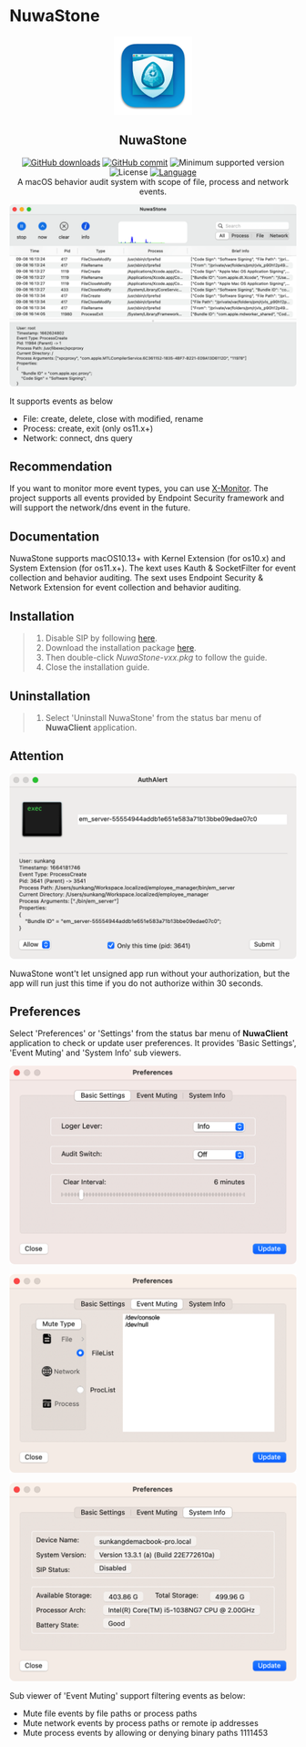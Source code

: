 # NuwaStone

<p align="center">
    <div align="center"><img src=https://raw.githubusercontent.com/ConradSun/NuwaStone/main/Docs/nuwa.png width=138  /></div>
    <h2 align="center">NuwaStone</h2>
    <div align="center">
      <a href="https://github.com/ConradSun/Nuwastone/releases" target="_blank">
        <img alt="GitHub downloads" src="https://img.shields.io/github/downloads/ConradSun/NuwaStone/total.svg?style=flat-square"></a>
      <a href="https://github.com/ConradSun/NuwaStone/commits" target="_blank">
        <img alt="GitHub commit" src="https://img.shields.io/github/commit-activity/m/ConradSun/NuwaStone?style=flat-square"></a>
      <img alt="Minimum supported version" src="https://img.shields.io/badge/macOS-10.13%2B-orange?style=flat-square">
      <img alt="License" src="https://img.shields.io/badge/license-GPL--3.0-green">
      <a href="https://www.swift.org" target="_blank">
        <img alt="Language" src="https://img.shields.io/badge/Language-swift-red.svg"></a>
    </div>
    <div align="center">A macOS behavior audit system with scope of file, process and network events.</div>
</p>

<p align="center"><img src="https://raw.githubusercontent.com/ConradSun/NuwaStone/main/Docs/NuwaStone.png"></p>

It supports events as below

- File: create, delete, close with modified, rename
- Process: create, exit (only os11.x+)
- Network: connect, dns query

## Recommendation

If you want to monitor more event types, you can use [X-Monitor](https://github.com/lyq1996/X-Monitor). The project supports all events provided by Endpoint Security framework and will support the network/dns event in the future.

## Documentation

NuwaStone supports macOS10.13+ with Kernel Extension (for os10.x) and System Extension (for os11.x+).
The kext uses Kauth & SocketFilter for event collection and behavior auditing.
The sext uses Endpoint Security & Network Extension for event collection and behavior auditing.

## Installation

> 1.  Disable SIP by following [here](https://developer.apple.com/documentation/security/disabling_and_enabling_system_integrity_protection).
> 2.  Download the installation package [here](https://github.com/ConradSun/NuwaStone/releases).
> 3.  Then double-click _NuwaStone-vxx.pkg_ to follow the guide.
> 4.  Close the installation guide.

## Uninstallation

> 1.  Select 'Uninstall NuwaStone' from the status bar menu of **NuwaClient** application.

## Attention

<p align="center"><img src="https://raw.githubusercontent.com/ConradSun/NuwaStone/main/Docs/AuthAllert.png" width=512></p>

NuwaStone wont't let unsigned app run without your authorization, but the app will run just this time if you do not authorize within 30 seconds.

## Preferences

Select 'Preferences' or 'Settings' from the status bar menu of **NuwaClient** application to check or update user preferences. It provides 'Basic Settings', 'Event Muting' and 'System Info' sub viewers.

<p align="center"><img src="https://raw.githubusercontent.com/ConradSun/NuwaStone/main/Docs/Preferences-BasicSettings.png" width=512></p>
<p align="center"><img src="https://raw.githubusercontent.com/ConradSun/NuwaStone/main/Docs/Preferences-EventMuting.png" width=512></p>
<p align="center"><img src="https://raw.githubusercontent.com/ConradSun/NuwaStone/main/Docs/Preferences-SystemInfo.png" width=512></p>

Sub viewer of 'Event Muting' support filtering events as below:

- Mute file events by file paths or process paths
- Mute network events by process paths or remote ip addresses
- Mute process events by allowing or denying binary paths
1111453